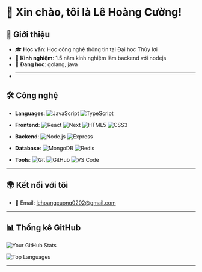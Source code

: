 # 👋 Xin chào, tôi là Lê Hoàng Cường!

## 🌟 Giới thiệu

-   🎓 **Học vấn**: Học công nghệ thông tin tại Đại học Thủy lợi
-   💼 **Kinh nghiệm**: 1.5 năm kinh nghiệm làm backend với nodejs
-   🌱 **Đang học**: golang, java
-   ***

## 🛠️ Công nghệ

-   **Languages**:
    ![JavaScript](https://img.shields.io/badge/-JavaScript-F7DF1E?style=flat-square&logo=javascript&logoColor=black)
    ![TypeScript](https://img.shields.io/badge/-TypeScript-3178C6?style=flat-square&logo=typescript&logoColor=white)

-   **Frontend**:
    ![React](https://img.shields.io/badge/-React-61DAFB?style=flat-square&logo=react&logoColor=black)
    ![Next](https://img.shields.io/badge/-NextJs-ffffff?style=flat-square&logo=next.js&logoColor=black)
    ![HTML5](https://img.shields.io/badge/-HTML5-E34F26?style=flat-square&logo=html5&logoColor=white)
    ![CSS3](https://img.shields.io/badge/-CSS3-1572B6?style=flat-square&logo=css3&logoColor=white)

-   **Backend**:
    ![Node.js](https://img.shields.io/badge/-Node.js-339933?style=flat-square&logo=node.js&logoColor=white)
    ![Express](https://img.shields.io/badge/-Express-000000?style=flat-square&logo=express&logoColor=white)

-   **Database**:
    ![MongoDB](https://img.shields.io/badge/-MongoDb-339933?style=flat-square&logo=mongodb&logoColor=white)
    ![Redis](https://img.shields.io/badge/-Redis-000000?style=flat-square&logo=Redis&logoColor=red)

-   **Tools**:
    ![Git](https://img.shields.io/badge/-Git-F05032?style=flat-square&logo=git&logoColor=white)
    ![GitHub](https://img.shields.io/badge/-GitHub-181717?style=flat-square&logo=github&logoColor=white)
    ![VS Code](https://img.shields.io/badge/-VS_Code-007ACC?style=flat-square&logo=visual-studio-code&logoColor=white)

---

## 🌍 Kết nối với tôi

-   📧 Email: [lehoangcuong0202@gmail.com](lehoangcuong0202@gmail.com)

---

## 📊 Thống kê GitHub

![Your GitHub Stats](https://github-readme-stats.vercel.app/api?username=LeHoangC&show_icons=true&theme=radical)

![Top Languages](https://github-readme-stats.vercel.app/api/top-langs/?username=LeHoangC&layout=compact&theme=radical)

---

<!-- ## 🤝 Contributions and Projects

-   🌟 Check out my repositories:
    -   [Project 1](https://github.com/LeHoangC/project1): _Brief description of the project_
    -   [Project 2](https://github.com/LeHoangC/project2): _Brief description of the project_
    -   [Project 3](https://github.com/LeHoangC/project3): _Brief description of the project_ -->
